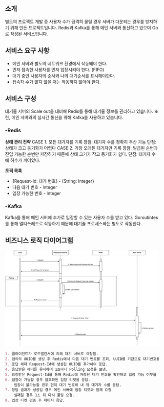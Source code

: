 ## 소개

별도의 프로젝트 개발 중 사용자 수가 급격히 몰릴 경우 서버가 다운되는 경우를 방지하기 위해 만든 프로젝트입니다. Redis와 Kafka를 통해 메인 서버와 통신하고 있으며 Go로 작성된 서비스입니다. 

## 서비스 요구 사항

* 메인 서버와 별도의 네트워크 환경에서 작동돼야 한다.
* 먼저 접속한 사용자를 먼저 입장시켜야 한다. (FIFO)
* 대기 중인 사용자의 순서와 나의 대기순서를 표시해야한다.
* 접속자 수가 많지 않을 때는 작동하지 않아야 한다.

## 서비스 구성
대기줄 서버의 Scale out을 대비해 Redis를 통해 대기줄 정보를 관리하고 있습니다.
또한, 메인 서버와의 실시간 통신을 위해 Kafka를 사용하고 있습니다.
### -Redis
**상태 관리 전략**
	CASE 1. 모든 대기자를 기록
		장점: 대기자 수를 정확히 추산 가능
		단점: 상태가 크고 동기화가 어렵다
	CASE 2. 가장 오래된 대기자만 기록
		장점: 발급된 순번과 진입 가능한 순번만 저장하기 때문에 상태 크기가 작고 동기화가 쉽다.
		단점: 대기자 수에 허수가 끼어있다.

**토픽 목록**
* {Request-Id: 대기 번호} - {String: Integer}
* 다음 대기 번호 - Integer
* 입장 가능한 번호 - Integer
### -Kafka
Kafka를 통해 메인 서버에 추가로 입장할 수 있는 사용자 수를 받고 있다. Goroutintes를 통해 멀티쓰레드로 작동하기 때문에 대기줄 프로세스와는 별도로 작동한다.

## 비즈니스 로직 다이어그램

![diagram](images/diagram.png)

```markdown
1. 클라이언트가 로드밸런서에 의해 대기 서버로 요청됨.
2. 임의의 UUID를 생성 후 Redis에서 다음 대기 번호를 조회, UUID를 키값으로 대기번호를 저장함.
3. 응답 헤더 Request-Id에 생성된 UUID를 추가하여 응답.
4. 응답받은 헤더를 유지하며 1초마다 Polling 요청을 보냄.
5. 요청받은 Request-Id를 통해 Redis에 저장된 대기 번호를 확인하고 입장 가능 여부를 판별
6. 입장이 가능할 경우 암호화된 입장 티켓을 응답.
    입장이 불가능할 경우 현제 대기 번호와 내 뒤 대기자 수를 응답.
7. 응답 결과가 성공일 경우 메인 서버에 입장 티켓과 함께 요청
    실패일 경우 1초 뒤 다시 풀링 요청.
8. 입장 티켓 검증 후 페이지 응답.
```

